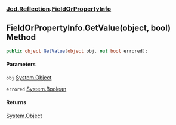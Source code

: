 ### [Jcd.Reflection](Jcd_Reflection.md 'Jcd.Reflection').[FieldOrPropertyInfo](Jcd_Reflection_FieldOrPropertyInfo.md 'Jcd.Reflection.FieldOrPropertyInfo')
## FieldOrPropertyInfo.GetValue(object, bool) Method
```csharp
public object GetValue(object obj, out bool errored);
```
#### Parameters
<a name='Jcd_Reflection_FieldOrPropertyInfo_GetValue(object_bool)_obj'></a>
`obj` [System.Object](https://docs.microsoft.com/en-us/dotnet/api/System.Object 'System.Object')  
  
<a name='Jcd_Reflection_FieldOrPropertyInfo_GetValue(object_bool)_errored'></a>
`errored` [System.Boolean](https://docs.microsoft.com/en-us/dotnet/api/System.Boolean 'System.Boolean')  
  
#### Returns
[System.Object](https://docs.microsoft.com/en-us/dotnet/api/System.Object 'System.Object')  
